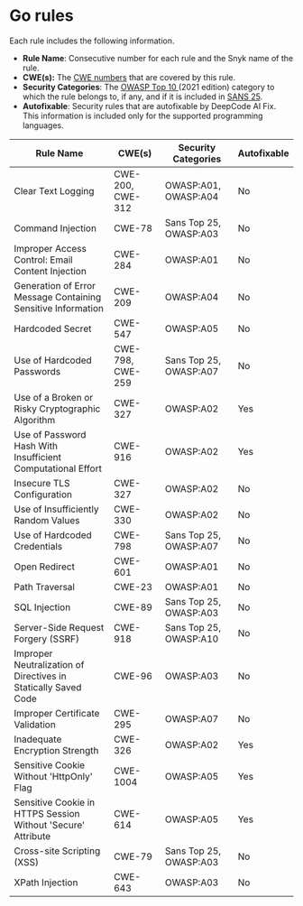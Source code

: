 # Go rules

Each rule includes the following information.

* **Rule Name**: Consecutive number for each rule and the Snyk name of the rule.
* **CWE(s):** The [CWE numbers](https://cwe.mitre.org/) that are covered by this rule.
* **Security Categories**: The [OWASP Top 10 ](https://owasp.org/Top10/)(2021 edition) category to which the rule belongs to, if any, and if it is included in [SANS 25](https://www.sans.org/top25-software-errors/).
* **Autofixable**: Security rules that are autofixable by DeepCode AI Fix. This information is included only for the supported programming languages.

| Rule Name                                                      | CWE(s)           | Security Categories    | Autofixable |
| -------------------------------------------------------------- | ---------------- | ---------------------- | ----------- |
| Clear Text Logging                                             | CWE-200, CWE-312 | OWASP:A01, OWASP:A04   | No          |
| Command Injection                                              | CWE-78           | Sans Top 25, OWASP:A03 | No          |
| Improper Access Control: Email Content Injection               | CWE-284          | OWASP:A01              | No          |
| Generation of Error Message Containing Sensitive Information   | CWE-209          | OWASP:A04              | No          |
| Hardcoded Secret                                               | CWE-547          | OWASP:A05              | No          |
| Use of Hardcoded Passwords                                     | CWE-798, CWE-259 | Sans Top 25, OWASP:A07 | No          |
| Use of a Broken or Risky Cryptographic Algorithm               | CWE-327          | OWASP:A02              | Yes         |
| Use of Password Hash With Insufficient Computational Effort    | CWE-916          | OWASP:A02              | Yes         |
| Insecure TLS Configuration                                     | CWE-327          | OWASP:A02              | No          |
| Use of Insufficiently Random Values                            | CWE-330          | OWASP:A02              | No          |
| Use of Hardcoded Credentials                                   | CWE-798          | Sans Top 25, OWASP:A07 | No          |
| Open Redirect                                                  | CWE-601          | OWASP:A01              | No          |
| Path Traversal                                                 | CWE-23           | OWASP:A01              | No          |
| SQL Injection                                                  | CWE-89           | Sans Top 25, OWASP:A03 | No          |
| Server-Side Request Forgery (SSRF)                             | CWE-918          | Sans Top 25, OWASP:A10 | No          |
| Improper Neutralization of Directives in Statically Saved Code | CWE-96           | OWASP:A03              | No          |
| Improper Certificate Validation                                | CWE-295          | OWASP:A07              | No          |
| Inadequate Encryption Strength                                 | CWE-326          | OWASP:A02              | Yes         |
| Sensitive Cookie Without 'HttpOnly' Flag                       | CWE-1004         | OWASP:A05              | Yes         |
| Sensitive Cookie in HTTPS Session Without 'Secure' Attribute   | CWE-614          | OWASP:A05              | Yes         |
| Cross-site Scripting (XSS)                                     | CWE-79           | Sans Top 25, OWASP:A03 | No          |
| XPath Injection                                                | CWE-643          | OWASP:A03              | No          |
